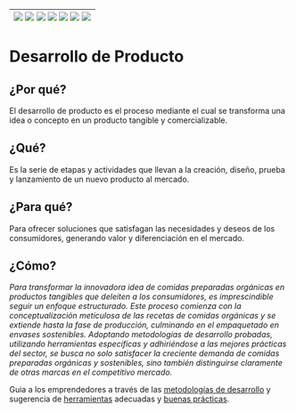 <div align=right>

|[![](https://img.shields.io/badge/-Inicio-FFF?style=flat&logo=Emlakjet&logoColor=black)](/README.md) [![](https://img.shields.io/badge/-Introducción-FFF?style=flat)](/documentos/intro.md) [![](https://img.shields.io/badge/-Panorámica-FFF?style=flat)](/documentos/panorámica.md) [![](https://img.shields.io/badge/-Prompts-FFF?style=flat)](/documentos/prompts/README.md) [![](https://img.shields.io/badge/-Ingeniería_de_prompts-FFF?style=flat)](/documentos/ingenieriaDePrompts/README.md) [![](https://img.shields.io/badge/-Patrones-FFF?style=flat)](/documentos/ingenieriaDePrompts/patrones/README.md) [![](https://img.shields.io/badge/-Casos_de_uso-FFF?style=flat)](/documentos/casosDeUso/README.md)|
|-|

</div>

# Desarrollo de Producto

## ¿Por qué?

El desarrollo de producto es el proceso mediante el cual se transforma una idea o concepto en un producto tangible y comercializable.

## ¿Qué?

Es la serie de etapas y actividades que llevan a la creación, diseño, prueba y lanzamiento de un nuevo producto al mercado.

## ¿Para qué?

Para ofrecer soluciones que satisfagan las necesidades y deseos de los consumidores, generando valor y diferenciación en el mercado.

## ¿Cómo?

*Para transformar la innovadora idea de comidas preparadas orgánicas en productos tangibles que deleiten a los consumidores, es imprescindible seguir un enfoque estructurado. Este proceso comienza con la conceptualización meticulosa de las recetas de comidas orgánicas y se extiende hasta la fase de producción, culminando en el empaquetado en envases sostenibles. Adoptando metodologías de desarrollo probadas, utilizando herramientas específicas y adhiriéndose a las mejores prácticas del sector, se busca no solo satisfacer la creciente demanda de comidas preparadas orgánicas y sostenibles, sino también distinguirse claramente de otras marcas en el competitivo mercado.*

Guia a los emprendedores a través de las [metodologías de desarrollo](metodologiasDesarrollo.md) y sugerencia de [herramientas](herramientas.md) adecuadas y [buenas prácticas](mejoresPracticas.md).
